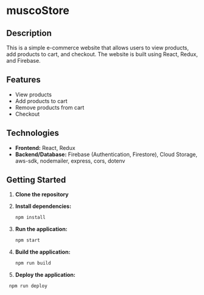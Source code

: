# muscoStore

## Description

This is a simple e-commerce website that allows users to view products, add products to cart, and checkout. The website is built using React, Redux, and Firebase.

## Features

- View products
- Add products to cart
- Remove products from cart
- Checkout

## Technologies

- **Frontend:** React, Redux
- **Backend/Database:** Firebase (Authentication, Firestore), Cloud Storage, aws-sdk,
  nodemailer, express, cors, dotenv

## Getting Started

1. **Clone the repository**
2. **Install dependencies:**

   ```bash
   npm install
   ```

3. **Run the application:**

   ```bash
   npm start
   ```

4. **Build the application:**

   ```bash
   npm run build
   ```

5. **Deploy the application:**

```bash
 npm run deploy
```
